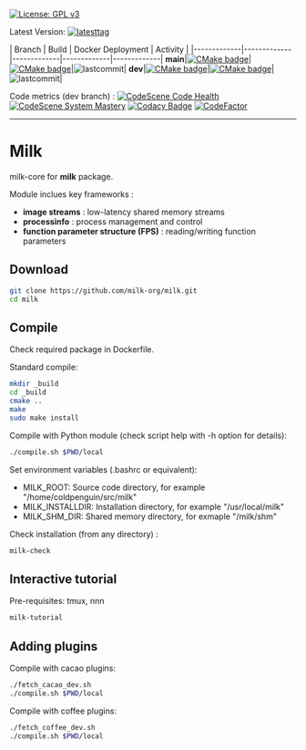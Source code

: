 [![License: GPL v3](https://img.shields.io/badge/License-GPL%20v3-blue.svg)](http://www.gnu.org/licenses/gpl-3.0)


Latest Version: [![latesttag](https://img.shields.io/github/tag/milk-org/milk.svg)](https://github.com/milk-org/milk/tree/master)

| Branch    | Build   | Docker Deployment    |  Activity   |
|-------------|-------------|-------------|-------------|-------------|
**main**|[![CMake badge](https://github.com/milk-org/milk/actions/workflows/cmake.yml/badge.svg?branch=main)](https://github.com/milk-org/milk/actions/workflows/cmake.yml)|[![CMake badge](https://github.com/milk-org/milk/actions/workflows/docker-image.yml/badge.svg?branch=main)](https://github.com/milk-org/milk/actions/workflows/docker-image.yml)|![lastcommit](https://img.shields.io/github/last-commit/milk-org/milk/main.svg)|
**dev**|[![CMake badge](https://github.com/milk-org/milk/actions/workflows/cmake.yml/badge.svg?branch=dev)](https://github.com/milk-org/milk/actions/workflows/cmake.yml)|[![CMake badge](https://github.com/milk-org/milk/actions/workflows/docker-image.yml/badge.svg?branch=dev)](https://github.com/milk-org/milk/actions/workflows/docker-image.yml)|![lastcommit](https://img.shields.io/github/last-commit/milk-org/milk/dev.svg)|


Code metrics (dev branch) :
[![CodeScene Code Health](https://codescene.io/projects/14777/status-badges/code-health)](https://codescene.io/projects/14777)
[![CodeScene System Mastery](https://codescene.io/projects/14777/status-badges/system-mastery)](https://codescene.io/projects/14777)
[![Codacy Badge](https://app.codacy.com/project/badge/Grade/1c9a67a8529340359a2047eba5c971bf)](https://www.codacy.com/gh/milk-org/milk/dashboard?utm_source=github.com&amp;utm_medium=referral&amp;utm_content=milk-org/milk&amp;utm_campaign=Badge_Grade)
[![CodeFactor](https://www.codefactor.io/repository/github/milk-org/milk/badge)](https://www.codefactor.io/repository/github/milk-org/milk)



***

# Milk

milk-core for **milk** package.


Module inclues key frameworks :

- **image streams** : low-latency shared memory streams
- **processinfo** : process management and control
- **function parameter structure (FPS)** : reading/writing function parameters

## Download

```bash
git clone https://github.com/milk-org/milk.git
cd milk
```

## Compile

Check required package in Dockerfile.

Standard compile:

```bash
mkdir _build
cd _build
cmake ..
make
sudo make install
```

Compile with Python module (check script help with -h option for details):

```bash
./compile.sh $PWD/local
```

Set environment variables (.bashrc or equivalent):
- MILK_ROOT: Source code directory, for example "/home/coldpenguin/src/milk"
- MILK_INSTALLDIR: Installation directory, for example "/usr/local/milk"
- MILK_SHM_DIR: Shared memory directory, for exmaple "/milk/shm"


Check installation (from any directory) :
```bash
milk-check
```




## Interactive tutorial

Pre-requisites: tmux, nnn
```bash
milk-tutorial
```

## Adding plugins

Compile with cacao plugins:

```bash
./fetch_cacao_dev.sh
./compile.sh $PWD/local
```
Compile with coffee plugins:

```bash
./fetch_coffee_dev.sh
./compile.sh $PWD/local
```

